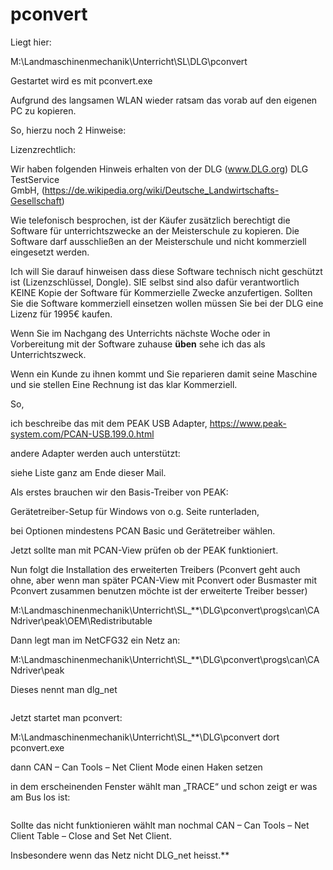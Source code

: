 # pconvert

Liegt hier:

M:\\Landmaschinenmechanik\\Unterricht\\SL\\DLG\\pconvert

Gestartet wird es mit pconvert.exe

Aufgrund des langsamen WLAN wieder ratsam das vorab auf den eigenen PC zu kopieren.

So, hierzu noch 2 Hinweise:

Lizenzrechtlich:

Wir haben folgenden Hinweis erhalten von der DLG (www.DLG.org) DLG TestService GmbH, (<https://de.wikipedia.org/wiki/Deutsche_Landwirtschafts-Gesellschaft>)

Wie telefonisch besprochen, ist der Käufer zusätzlich berechtigt die Software für unterrichtszwecke an der Meisterschule zu kopieren. Die Software darf ausschließen an der Meisterschule und nicht kommerziell eingesetzt werden.

Ich will Sie darauf hinweisen dass diese Software technisch nicht geschützt ist (Lizenzschlüssel, Dongle). SIE selbst sind also dafür verantwortlich KEINE Kopie der Software für Kommerzielle Zwecke anzufertigen. Sollten Sie die Software kommerziell einsetzen wollen müssen Sie bei der DLG eine Lizenz für 1995€ kaufen.

Wenn Sie im Nachgang des Unterrichts nächste Woche oder in Vorbereitung mit der Software zuhause **üben** sehe ich das als Unterrichtszweck.

Wenn ein Kunde zu ihnen kommt und Sie reparieren damit seine Maschine und sie stellen Eine Rechnung ist das klar Kommerziell.

So,

ich beschreibe das mit dem PEAK USB Adapter, <https://www.peak-system.com/PCAN-USB.199.0.html>

andere Adapter werden auch unterstützt:

siehe Liste ganz am Ende dieser Mail.

Als erstes brauchen wir den Basis-Treiber von PEAK:

Gerätetreiber-Setup für Windows von o.g. Seite runterladen,

bei Optionen mindestens PCAN Basic und Gerätetreiber wählen.

Jetzt sollte man mit PCAN-View prüfen ob der PEAK funktioniert.

Nun folgt die Installation des erweiterten Treibers (Pconvert geht auch ohne, aber wenn man später PCAN-View mit Pconvert oder Busmaster mit Pconvert zusammen benutzen möchte ist der erweiterte Treiber besser)

M:\\Landmaschinenmechanik\\Unterricht\\SL\_\*\*\\DLG\\pconvert\\progs\\can\\CANdriver\\peak\\OEM\\Redistributable

Dann legt man im NetCFG32 ein Netz an:

M:\\Landmaschinenmechanik\\Unterricht\\SL\_\*\*\\DLG\\pconvert\\progs\\can\\CANdriver\\peak

Dieses nennt man dlg_net

```{image} https://user-images.githubusercontent.com/69573151/94334981-67efa980-ffd8-11ea-9fd8-113bc6955ae7.jpeg
```

Jetzt startet man pconvert:

M:\\Landmaschinenmechanik\\Unterricht\\SL\_\*\*\\DLG\\pconvert dort pconvert.exe

dann CAN – Can Tools – Net Client Mode einen Haken setzen

in dem erscheinenden Fenster wählt man „TRACE“ und schon zeigt er was am Bus los ist:

```{image} https://user-images.githubusercontent.com/69573151/94334983-67efa980-ffd8-11ea-8ee0-ed068a57ed0d.png
```

Sollte das nicht funktionieren wählt man nochmal CAN – Can Tools – Net Client Table – Close and Set Net Client.

Insbesondere wenn das Netz nicht DLG_net heisst.\*\*

```{image} https://user-images.githubusercontent.com/69573151/94334982-67efa980-ffd8-11ea-8b0f-3a9e9a771d35.png
```

```{image} https://user-images.githubusercontent.com/69573151/93021356-73a79d00-f5e2-11ea-8593-d1aa723ad8e5.png
```

```{image} https://user-images.githubusercontent.com/69573151/93021359-7e623200-f5e2-11ea-9546-445c9bef2f61.png
```

```{image} https://user-images.githubusercontent.com/69573151/93021370-891cc700-f5e2-11ea-81d8-33800bf482d4.png
```

```{image} https://user-images.githubusercontent.com/69573151/93021494-2677fb00-f5e3-11ea-8136-af3307e95905.png
```
